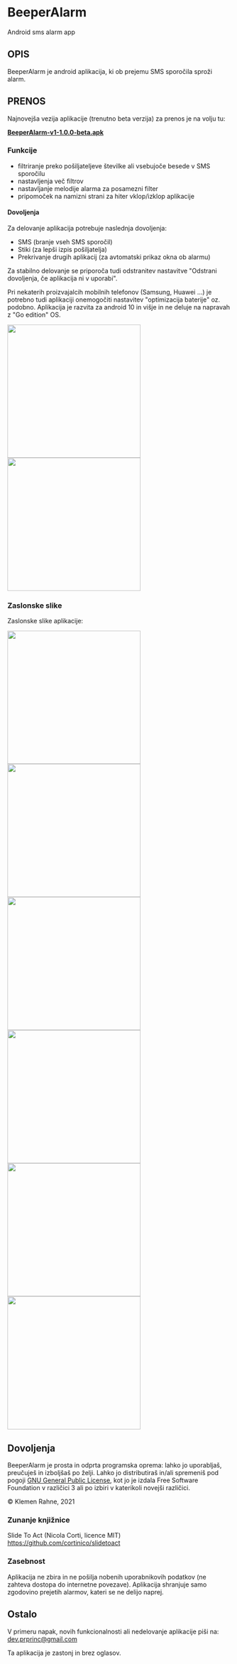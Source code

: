 # BeeperAlarm
Android sms alarm app

## OPIS

BeeperAlarm je android aplikacija, ki ob prejemu SMS sporočila sproži alarm.

## PRENOS

Najnovejša vezija aplikacije (trenutno beta verzija) za prenos je na volju tu:

[**BeeperAlarm-v1-1.0.0-beta.apk**](https://github.com/devprprinc/beeperalarm/raw/main/app/beta/BeeperAlarm-v1-1.0.0-beta.apk)


### Funkcije
* filtriranje preko pošiljateljeve številke ali vsebujoče besede v SMS sporočilu
* nastavljenja več filtrov
* nastavljanje melodije alarma za posamezni filter
* pripomoček na namizni strani za hiter vklop/izklop aplikacije

#### Dovoljenja
Za delovanje aplikacija potrebuje naslednja dovoljenja:
* SMS (branje vseh SMS sporočil)
* Stiki (za lepši izpis pošiljatelja)
* Prekrivanje drugih aplikacij (za avtomatski prikaz okna ob alarmu)

Za stabilno delovanje se priporoča tudi odstranitev nastavitve "Odstrani dovoljenja, če aplikacija ni v uporabi".

Pri nekaterih proizvajalcih mobilnih telefonov (Samsung, Huawei ...) je potrebno tudi aplikaciji onemogočiti nastavitev "optimizacija baterije" oz. podobno.
Aplikacija je razvita za android 10 in višje in ne deluje na napravah z "Go edition" OS.


[<img src="screenshots/dovoljenje1.png" width=300>](screenshots/dovoljenje1.png)
[<img src="screenshots/dovoljenje2.png" width=300>](screenshots/dovoljenje2.png)


### Zaslonske slike

Zaslonske slike aplikacije:

[<img src="screenshots/zaslon0.png" width=300>](screenshots/zaslon0.png)
[<img src="screenshots/zaslon1.png" width=300>](screenshots/zaslon1.png)
[<img src="screenshots/zaslon2.png" width=300>](screenshots/zaslon2.png)
[<img src="screenshots/zaslon3.png" width=300>](screenshots/zaslon3.png)
[<img src="screenshots/zaslon4.png" width=300>](screenshots/zaslon4.png)
[<img src="screenshots/widget.gif" width=300>](screenshots/widget.gif)

## Dovoljenja
BeeperAlarm je prosta in odprta programska oprema: lahko jo uporabljaš, preučuješ in izboljšaš po želji. Lahko jo distributiraš in/ali spremeniš pod pogoji [GNU General Public License](https://www.gnu.org/licenses/gpl.html), kot jo je izdala Free Software Foundation v različici 3 ali po izbiri v katerikoli novejši različici.

© Klemen Rahne, 2021

### Zunanje knjižnice


Slide To Act (Nicola Corti, licence MIT) https://github.com/cortinico/slidetoact


### Zasebnost
Aplikacija ne zbira in ne pošilja nobenih uporabnikovih podatkov (ne zahteva dostopa do internetne povezave). Aplikacija shranjuje samo zgodovino prejetih alarmov, kateri se ne delijo naprej.

## Ostalo

V primeru napak, novih funkcionalnosti ali nedelovanje aplikacije piši na: dev.prprinc@gmail.com

Ta aplikacija je zastonj in brez oglasov.

